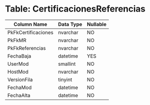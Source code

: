 # Table: CertificacionesReferencias

| Column Name | Data Type | Nullable |
|-------------|-----------|----------|
| PkFkCertificaciones | nvarchar | NO |
| PkFkMR | nvarchar | NO |
| PkFkReferencias | nvarchar | NO |
| FechaBaja | datetime | YES |
| UserMod | smallint | NO |
| HostMod | nvarchar | NO |
| VersionFila | tinyint | NO |
| FechaMod | datetime | NO |
| FechaAlta | datetime | NO |
